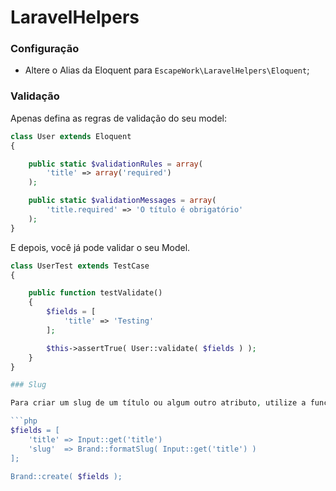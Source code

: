 # LaravelHelpers

### Configuração

- Altere o Alias da Eloquent para `EscapeWork\LaravelHelpers\Eloquent`;

### Validação

Apenas defina as regras de validação do seu model: 

```php
class User extends Eloquent
{

    public static $validationRules = array(
        'title' => array('required')
    );

    public static $validationMessages = array(
        'title.required' => 'O título é obrigatório'
    );
}
```

E depois, você já pode validar o seu Model.

```php
class UserTest extends TestCase
{

    public function testValidate()
    {
        $fields = [
            'title' => 'Testing'
        ];

        $this->assertTrue( User::validate( $fields ) );
    }
}

### Slug

Para criar um slug de um título ou algum outro atributo, utilize a função `formatSlug()`;

```php
$fields = [
    'title' => Input::get('title')
    'slug'  => Brand::formatSlug( Input::get('title') )
];

Brand::create( $fields );
```